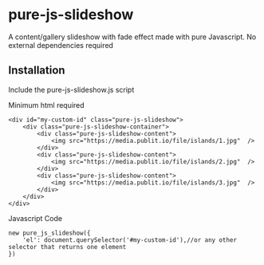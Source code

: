 # pure-js-slideshow
A content/gallery slideshow with fade effect made with pure Javascript.
No external dependencies required

## Installation
Include the pure-js-slideshow.js script 
<script src="pure-js-slideshow.js"></script>

Minimum html required
```
<div id="my-custom-id" class="pure-js-slideshow">
	<div class="pure-js-slideshow-container">
		<div class="pure-js-slideshow-content">
            <img src="https://media.publit.io/file/islands/1.jpg"  />
        </div>
        <div class="pure-js-slideshow-content">
            <img src="https://media.publit.io/file/islands/2.jpg"  />
        </div>
        <div class="pure-js-slideshow-content">
            <img src="https://media.publit.io/file/islands/3.jpg"  />
        </div>
	</div>
</div>

```

Javascript Code

```
new pure_js_slideshow({
    'el': document.querySelector('#my-custom-id'),//or any other selector that returns one element
})

```


